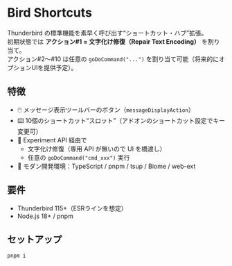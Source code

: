 # Bird Shortcuts

Thunderbird の標準機能を素早く呼び出す“ショートカット・ハブ”拡張。  
初期状態では **アクション#1 = 文字化け修復（Repair Text Encoding）** を割り当て。  
アクション#2〜#10 は任意の `goDoCommand("...")` を割り当て可能（将来的にオプションUIを提供予定）。

## 特徴

- 🖱️ メッセージ表示ツールバーのボタン（`messageDisplayAction`）
- ⌨️ 10個のショートカット“スロット”（アドオンのショートカット設定でキー変更可）
- 🧩 Experiment API 経由で
  - 文字化け修復（専用 API が無いので UI を橋渡し）
  - 任意の `goDoCommand("cmd_xxx")` 実行
- 🧰 モダン開発環境：TypeScript / pnpm / tsup / Biome / web-ext

## 要件

- Thunderbird 115+（ESRラインを想定）
- Node.js 18+ / pnpm

## セットアップ

```bash
pnpm i
